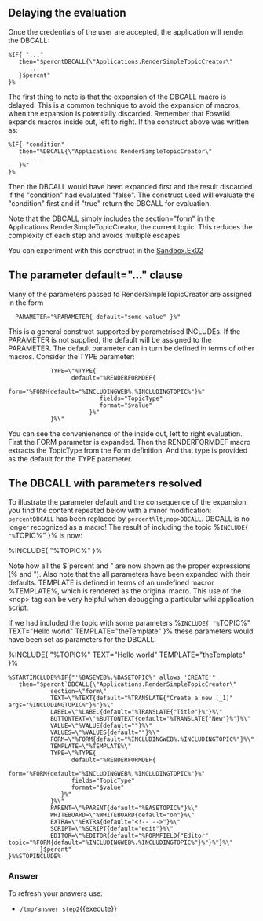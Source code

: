 <!-- Scenario text goes here -->

## Delaying the evaluation
Once the credentials of the user are accepted, the application will render the DBCALL:
```
%IF{ "..."
   then="$percntDBCALL{\"Applications.RenderSimpleTopicCreator\"
      ...
   }$percnt"
}%
```
The first thing to note is that the expansion of the DBCALL macro is delayed. This is a common technique to avoid the expansion of macros, when the expansion is potentially discarded. Remember that Foswiki expands macros inside out, left to right. If the construct above was written as:
```
%IF{ "condition"
   then="%DBCALL{\"Applications.RenderSimpleTopicCreator\"
      ...
   }%"
}%
```
Then the DBCALL would have been expanded first and the result discarded if the "condition" had evaluated "false". The construct used will evaluate the "condition" first and if "true" return the DBCALL for evaluation.

Note that the DBCALL simply includes the section="form" in the Applications.RenderSimpleTopicCreator, the current topic. This reduces the complexity of each step and avoids multiple escapes.

You can experiment with this construct in the [Sandbox.Ex02](https://[[HOST_SUBDOMAIN]]-80-[[KATACODA_HOST]].environments.katacoda.com/Sandbox/Katacoda/FoswikiTwo3.Ex02)

## The parameter default="..." clause
Many of the parameters passed to RenderSimpleTopicCreator are assigned in the form 
```
  PARAMETER="%PARAMETER{ default="some value" }%"
```
This is a general construct supported by parametrised INCLUDEs. If the PARAMETER is not supplied, the default will be assigned to the PARAMETER. The default parameter can in turn be defined in terms of other macros. Consider the TYPE parameter:
```
            TYPE=\"%TYPE{
                  default="%RENDERFORMDEF{
                          form="%FORM{default="%INCLUDINGWEB%.%INCLUDINGTOPIC%"}%"
                          fields="TopicType"
                          format="$value"
                       }%"
            }%\"
```
You can see the convenienence of the inside out, left to right evaluation.  First the FORM parameter is expanded. Then the RENDERFORMDEF macro extracts the TopicType from the Form definition. And that type is provided as the default for the TYPE parameter.

## The DBCALL with parameters resolved
To illustrate the parameter default and the consequence of the expansion, you find the content repeated below with a minor modification: `percentDBCALL` has been replaced by `percent%lt;nop>DBCALL`. DBCALL is no longer recognized as a macro! The result of including the topic %`INCLUDE{ "%`TOPIC%" }% is now:

%INCLUDE{ "%TOPIC%" }%

Note how all the $`percent and \" are now shown as the proper expressions (% and "). Also note that the all parameters have been expanded with their defaults. TEMPLATE is defined in terms of an undefined macror %TEMPLATE%, which is rendered as the original macro. This use of the &lt;nop> tag can be very helpful when debugging a particular wiki application script.

If we had included the topic with some parameters %`INCLUDE{ "%`TOPIC%" TEXT="Hello world" TEMPLATE="theTemplate" }% these parameters would have been set as parameters for the DBCALL:

%INCLUDE{ "%TOPIC%" TEXT="Hello world" TEMPLATE="theTemplate" }%

```
%STARTINCLUDE%%IF{"'%BASEWEB%.%BASETOPIC%' allows 'CREATE'" 
   then="$percnt`DBCALL{\"Applications.RenderSimpleTopicCreator\"
            section=\"form\"
            TEXT=\"%TEXT{default="%TRANSLATE{"Create a new [_1]" args="%INCLUDINGTOPIC%"}%"}%\"
            LABEL=\"%LABEL{default="%TRANSLATE{"Title"}%"}%\"
            BUTTONTEXT=\"%BUTTONTEXT{default="%TRANSLATE{"New"}%"}%\"
            VALUE=\"%VALUE{default=""}%\"
            VALUES=\"%VALUES{default=""}%\"
            FORM=\"%FORM{default="%INCLUDINGWEB%.%INCLUDINGTOPIC%"}%\"
            TEMPLATE=\"%TEMPLATE%\"
            TYPE=\"%TYPE{
                  default="%RENDERFORMDEF{
                  form="%FORM{default="%INCLUDINGWEB%.%INCLUDINGTOPIC%"}%"
                  fields="TopicType"
                  format="$value"
               }%"
            }%\"
            PARENT=\"%PARENT{default="%BASETOPIC%"}%\"
            WHITEBOARD=\"%WHITEBOARD{default="on"}%\"
            EXTRA=\"%EXTRA{default="<!-- -->"}%\"
            SCRIPT=\"%SCRIPT{default="edit"}%\"
            EDITOR=\"%EDITOR{default="%FORMFIELD{"Editor" topic="%FORM{default="%INCLUDINGWEB%.%INCLUDINGTOPIC%"}%"}%"}%\"
         }$percnt"
}%%STOPINCLUDE%
```
 





### Answer
<!-- Solution text (if any) goes here -->
To refresh your answers use:
* `/tmp/answer step2`{{execute}}




